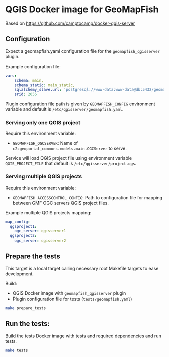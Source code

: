 # QGIS Docker image for GeoMapFish

Based on https://github.com/camptocamp/docker-qgis-server

## Configuration

Expect a geomapfish.yaml configuration file for the `geomapfish_qgisserver` plugin.

Example configuration file:

```yaml
vars:
    schema: main,
    schema_static: main_static,
    sqlalchemy_slave.url: 'postgresql://www-data:www-data@db:5432/geomapfish_tests',
    srid: 2056
```

Plugin configuration file path is given by `GEOMAPFISH_CONFIG` environment variable and default is
`/etc/qgisserver/geomapfish.yaml`.

### Serving only one QGIS project

Require this environment variable:

- `GEOMAPFISH_OGCSERVER`: Name of `c2cgeoportal_commons.models.main.OGCServer` to serve.

Service will load QGIS project file using environment variable `QGIS_PROJECT_FILE` that default is
`/etc/qgisserver/project.qgs`.

### Serving multiple QGIS projects

Require this environment variable:

- `GEOMAPFISH_ACCESSCONTROL_CONFIG`: Path to configuration file for mapping between GMF OGC servers QGIS
  project files.

Example multiple QGIS projects mapping:

```yaml
map_config:
  qgsproject1:
    ogc_server: qgisserver1
  qgsproject2:
    ogc_server: qgisserver2
```

## Prepare the tests

This target is a local target calling necessary root Makefile targets to ease development.

Build:

- QGIS Docker image with `geomapfish_qgisserver` plugin
- Plugin configuration file for tests (`tests/geomapfish.yaml`)

```bash
make prepare_tests
```

## Run the tests:

Build the tests Docker image with tests and required dependencies and run tests.

```bash
make tests
```
